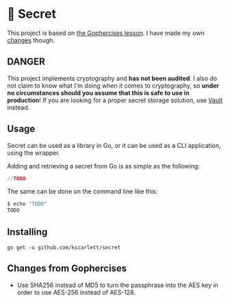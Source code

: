 # :closed_lock_with_key: Secret

This project is based on [the Gophercises lesson](https://gophercises.com/exercises/secret). I have made my own [changes](#changes-from-gophercises) though.

## DANGER

This project implements cryptography and **has not been audited**. I also do not claim to know what I'm doing when it comes to cryptography, so **under no circumstances should you assume that this is safe to use in production**! If you are looking for a proper secret storage solution, use [Vault](https://www.vaultproject.io/) instead.

## Usage

Secret can be used as a library in Go, or it can be used as a CLI application, using the wrapper.

Adding and retrieving a secret from Go is as simple as the following:

```go
//TODO
```

The same can be done on the command line like this:

```bash
$ echo "TODO"
TODO
```

## Installing

`go get -u github.com/kscarlett/secret`

## Changes from Gophercises

- Use SHA256 instead of MD5 to turn the passphrase into the AES key in order to use AES-256 instead of AES-128.
